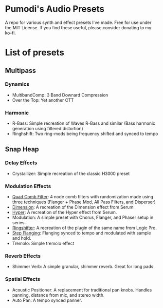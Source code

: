 # Pumodi's Audio Presets
A repo for various synth and effect presets I've made.
Free for use under the MIT License.
If you find these useful, please consider donating to my ko-fi.

# List of presets

## Multipass

### Dynamics  
* MultibandComp: 3 Band Downard Compression
* Over the Top: Yet another OTT

### Harmonic
* R-Bass: Simple recreation of Waves R-Bass and similar (Bass harmonic generation using filtered distortion)
* Ringhshift: Two ring-mods being frequency shifted and synced to tempo

## Snap Heap

### Delay Effects
* Crystallizer: Simple recreation of the classic H3000 preset

### Modulation Effects

* [Quad Comb Filter](https://youtu.be/76e8mDAMsW0?si=hvWVHE-bfUjOqDBd): 4 node comb filters with randomization made using three techniques (Flanger + Phase Mod, All Pass Filters, and Disperser)
* [Dimension](https://youtube.com/shorts/El9uozl-Duw): A recreation of the Dimension effect from Serum
* [Hyper](https://youtube.com/shorts/El9uozl-Duw): A recreation of the Hyper effect from Serum.
* Modulation: A simple preset with Chorus, Flanger, and Phaser setup in series.
* [Ringshifter](https://youtube.com/shorts/El9uozl-Duw): A recreation of the plugin of the same name from Logic Pro.
* [Step Flanging](https://youtube.com/shorts/El9uozl-Duw): Flanging synced to tempo and modulated with sample and hold.
* Tremolo: Simple tremolo effect

### Reverb Effects

* Shimmer Verb: A simple granular, shimmer reverb. Great for long pads.

### Spatial Effects

* Acoustic Positioner: A replacement for traditional pan knobs. Handles panning, distance from mic, and stereo width.
* Auto Pan: A tempo synced panner.
